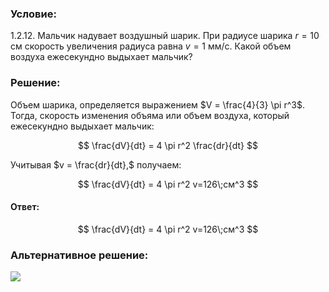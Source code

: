 ###  Условие:

$1.2.12.$ Мальчик надувает воздушный шарик. При радиусе шарика $r=10$ см скорость увеличения радиуса равна $v=1$ мм/с. Какой объем воздуха ежесекундно выдыхает мальчик?

###  Решение:

Объем шарика, определяется выражением $V = \frac{4}{3} \pi r^3$. Тогда, скорость изменения объяма или объем воздуха, который ежесекундно выдыхает мальчик:

$$
\frac{dV}{dt} = 4 \pi r^2 \frac{dr}{dt}
$$

Учитывая $v = \frac{dr}{dt},$ получаем:

$$
\frac{dV}{dt} = 4 \pi r^2 v=126\;см^3
$$

####  Ответ:

$$
\frac{dV}{dt} = 4 \pi r^2 v=126\;см^3
$$

###  Альтернативное решение:

![](https://www.youtube.com/embed/jr30XVEUcbQ)